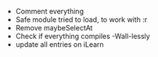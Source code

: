 
- Comment everything
- Safe module tried to load, to work with :r
- Remove maybeSelectAt
- Check if everything compiles -Wall-lessly
- update all entries on iLearn